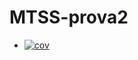 # MTSS-prova2
<!-- README.md -->
+ [![cov](https://amerigovegliante.github.io/MTSS-prova2/badges/coverage.svg)](https://github.com/amerigovegliante/MTSS-prova2/actions)